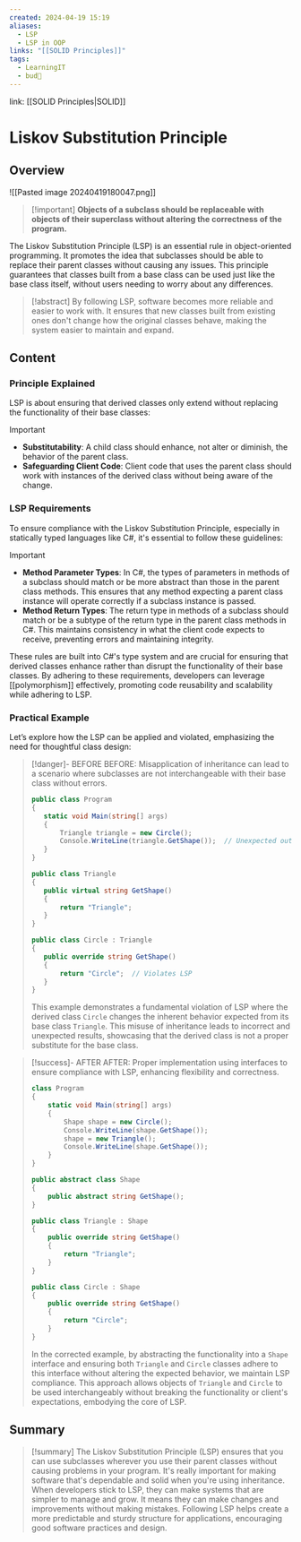 ```yaml
---
created: 2024-04-19 15:19
aliases:
  - LSP
  - LSP in OOP
links: "[[SOLID Principles]]"
tags:
  - LearningIT
  - bud🌿
---
```

link: [[SOLID Principles|SOLID]]


# Liskov Substitution Principle

## Overview

![[Pasted image 20240419180047.png]]
> [!important] **Objects of a subclass should be replaceable with objects of their superclass without altering the correctness of the program.**

The Liskov Substitution Principle (LSP) is an essential rule in object-oriented programming. It promotes the idea that subclasses should be able to replace their parent classes without causing any issues. This principle guarantees that classes built from a base class can be used just like the base class itself, without users needing to worry about any differences.

> [!abstract] 
> By following LSP, software becomes more reliable and easier to work with. It ensures that new classes built from existing ones don't change how the original classes behave, making the system easier to maintain and expand.

## Content

### Principle Explained

LSP is about ensuring that derived classes only extend without replacing the functionality of their base classes:

> [!important]
> 
> - **Substitutability**: A child class should enhance, not alter or diminish, the behavior of the parent class.
> - **Safeguarding Client Code**: Client code that uses the parent class should work with instances of the derived class without being aware of the change.

### LSP Requirements

To ensure compliance with the Liskov Substitution Principle, especially in statically typed languages like C#, it's essential to follow these guidelines:

> [!important]
> 
> - **Method Parameter Types**: In C#, the types of parameters in methods of a subclass should match or be more abstract than those in the parent class methods. This ensures that any method expecting a parent class instance will operate correctly if a subclass instance is passed.
> - **Method Return Types**: The return type in methods of a subclass should match or be a subtype of the return type in the parent class methods in C#. This maintains consistency in what the client code expects to receive, preventing errors and maintaining integrity.

These rules are built into C#'s type system and are crucial for ensuring that derived classes enhance rather than disrupt the functionality of their base classes. By adhering to these requirements, developers can leverage [[polymorphism]] effectively, promoting code reusability and scalability while adhering to LSP.

### Practical Example

Let’s explore how the LSP can be applied and violated, emphasizing the need for thoughtful class design:


> [!danger]- BEFORE
> BEFORE: Misapplication of inheritance can lead to a scenario where subclasses are not interchangeable with their base class without errors.
>``` csharp
>public class Program
>{
>    static void Main(string[] args)
>    {
>        Triangle triangle = new Circle();
>        Console.WriteLine(triangle.GetShape());  // Unexpected output
>    }
>}
>
>public class Triangle
>{
>    public virtual string GetShape()
>    {
>        return "Triangle";
>    }
>}
>
>public class Circle : Triangle
>{
>    public override string GetShape()
>    {
>        return "Circle";  // Violates LSP
>    }
>}
>
>```
>
>This example demonstrates a fundamental violation of LSP where the derived class `Circle` changes the inherent behavior expected from its base class `Triangle`. This misuse of inheritance leads to incorrect and unexpected results, showcasing that the derived class is not a proper substitute for the base class.


> [!success]- AFTER
> AFTER: Proper implementation using interfaces to ensure compliance with LSP, enhancing flexibility and correctness.
> 
> ``` csharp
> class Program
> {
>     static void Main(string[] args)
>     {
>         Shape shape = new Circle();
>         Console.WriteLine(shape.GetShape());
>         shape = new Triangle();
>         Console.WriteLine(shape.GetShape());
>     }
> }
> 
> public abstract class Shape
> {
>     public abstract string GetShape();
> }
> 
> public class Triangle : Shape
> {
>     public override string GetShape()
>     {
>         return "Triangle";
>     }
> }
> 
> public class Circle : Shape
> {
>     public override string GetShape()
>     {
>         return "Circle";
>     }
> }
> 
> ```
> In the corrected example, by abstracting the functionality into a `Shape` interface and ensuring both `Triangle` and `Circle` classes adhere to this interface without altering the expected behavior, we maintain LSP compliance. This approach allows objects of `Triangle` and `Circle` to be used interchangeably without breaking the functionality or client's expectations, embodying the core of LSP.


## Summary

>[!summary] 
>The Liskov Substitution Principle (LSP) ensures that you can use subclasses wherever you use their parent classes without causing problems in your program. It's really important for making software that's dependable and solid when you're using inheritance. When developers stick to LSP, they can make systems that are simpler to manage and grow. It means they can make changes and improvements without making mistakes. Following LSP helps create a more predictable and sturdy structure for applications, encouraging good software practices and design.

